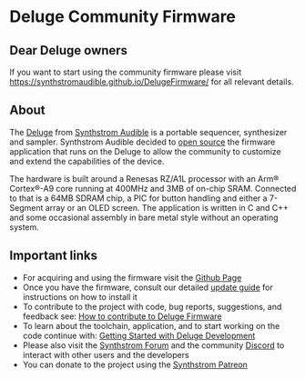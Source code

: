 # Deluge Community Firmware

## Dear Deluge owners
If you want to start using the community firmware please visit https://synthstromaudible.github.io/DelugeFirmware/ for all relevant details.

## About
The [Deluge](https://synthstrom.com/product/deluge/) from [Synthstrom Audible](https://synthstrom.com/) is a portable sequencer, synthesizer and sampler. Synthstrom Audible decided to [open source](https://synthstrom.com/open/) the firmware application that runs on the Deluge to allow the community to customize and extend the capabilities of the device. 

The hardware is built around a Renesas RZ/A1L processor with an Arm® Cortex®-A9 core running at 400MHz and 3MB of on-chip SRAM. Connected to that is a 64MB SDRAM chip, a PIC for button handling and either a 7-Segment array or an OLED screen. The application is written in C and C++ and some occasional assembly in bare metal style without an operating system.

## Important links
* For acquiring and using the firmware visit the [Github Page](https://synthstromaudible.github.io/DelugeFirmware)
* Once you have the firmware, consult our detailed [update guide](https://github.com/SynthstromAudible/DelugeFirmware/wiki/Update-guide) for instructions on how to install it
* To contribute to the project with code, bug reports, suggestions, and feedback see: [How to contribute to Deluge Firmware](docs/CONTRIBUTING.md)
* To learn about the toolchain, application, and to start working on the code continue with: [Getting Started with Deluge Development](docs/dev/getting_started.md)
* Please also visit the [Synthstrom Forum](https://forums.synthstrom.com/) and the community [Discord](https://discord.gg/BnRcyFSgaT) to interact with other users and the developers
* You can donate to the project using the [Synthstrom Patreon](https://www.patreon.com/Synthstrom)
